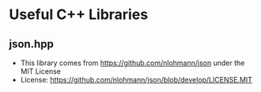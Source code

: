 # Useful C++ Libraries

## json.hpp
* This library comes from https://github.com/nlohmann/json under the MIT License
* License:  https://github.com/nlohmann/json/blob/develop/LICENSE.MIT